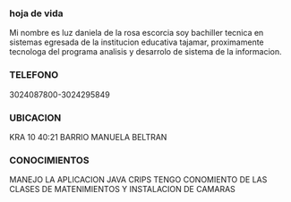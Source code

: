 ### hoja de vida 

Mi nombre es luz daniela de la rosa escorcia soy bachiller tecnica en sistemas
egresada de la institucion educativa tajamar, proximamente tecnologa del programa
analisis y desarrolo de sistema de la informacion.

### TELEFONO
3024087800-3024295849

### UBICACION
KRA 10 40:21 BARRIO MANUELA BELTRAN 

### CONOCIMIENTOS
MANEJO LA APLICACION JAVA CRIPS
TENGO CONOMIENTO DE LAS CLASES DE MATENIMIENTOS Y INSTALACION DE CAMARAS